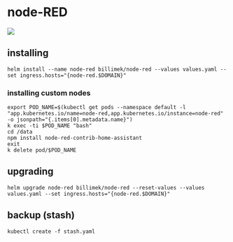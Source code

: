 # node-RED

![](https://i.imgur.com/XxN4KJK.png)

## installing

```shell
helm install --name node-red billimek/node-red --values values.yaml --set ingress.hosts="{node-red.$DOMAIN}"
```

### installing custom nodes

```shell
export POD_NAME=$(kubectl get pods --namespace default -l "app.kubernetes.io/name=node-red,app.kubernetes.io/instance=node-red" -o jsonpath="{.items[0].metadata.name}")
k exec -ti $POD_NAME "bash"
cd /data
npm install node-red-contrib-home-assistant
exit
k delete pod/$POD_NAME
```

## upgrading

```shell
helm upgrade node-red billimek/node-red --reset-values --values values.yaml --set ingress.hosts="{node-red.$DOMAIN}"
```

## backup (stash)

```shell
kubectl create -f stash.yaml
```
